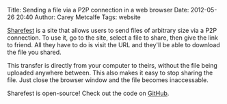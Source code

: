 Title: Sending a file via a P2P connection in a web browser
Date: 2012-05-26 20:40
Author: Carey Metcalfe
Tags: website

[Sharefest][] is a site that allows users to send files of arbitrary size
via a P2P connection. To use it, go to the site, select a file to share,
then give the link to friend. All they have to do is visit the URL and
they'll be able to download the file you shared.

This transfer is directly from your computer to theirs, without the file
being uploaded anywhere between. This also makes it easy to stop sharing the
file. Just close the browser window and the file becomes inaccessable.

Sharefest is open-source! Check out the code on [GitHub][].

  [Sharefest]: https://www.sharefest.me/
  [GitHub]: https://github.com/Peer5/ShareFest/
